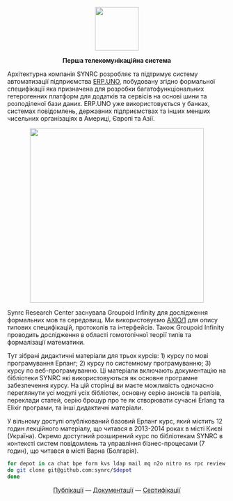 
<p align="center">
<picture>
<source media="(prefers-color-scheme: dark)" srcset="https://avatars.githubusercontent.com/u/661709?s=400&u=1df50b027401b925d0bfe5d347f362930144de6f&v=4">
<img src="https://avatars.githubusercontent.com/u/661709?s=400&u=1df50b027401b925d0bfe5d347f362930144de6f&v=1" width=100 lt="N2O.DEV">
</picture>
</p>

<p align="center"><strong> Перша телекомунікаційна система </strong></p>

<P>Архітектурна компанія SYNRC розробляє та підтримує систему автоматизації підприємства <a href="https://github.com/erpuno">ERP.UNO</a>, побудовану згідно формальної специфікації яка призначена для розробки багатофункціональних гетерогенних платформ для додатків та сервісів на основі шини та розподіленої бази даних. ERP.UNO уже використовується у банках, системах повідомлень, державних підприємствах та інших менших чисельних організаціях в Америці, Європі та Азії. </p>

<p align="center"><img src="https://n2o.dev/DEV.png?v=1" width=400/></p>

<p>Synrc Research Center заснувала Groupoid Infinity для дослідження формальних мов та середовищ.
   Ми використовуємо <a href="https://github.com/groupoid/">AXIO/1</a> для опису типових специфікацій,
   протоколів та інтерфейсів. Також Groupoid Infinity проводить дослідження в області
   гомотопічної теорії типів та формалізації математики.</p>

<p>Тут зібрані дидактичні матеріали для трьох курсів: 1) курсу по мові програмування Ерланг; 2) курсу по системному програмуванню; 3) курсу по веб-програмуванню. Ці матеріали включають документацію на бібліотеки SYNRC які використовуються як основне програмне забезпечення курсу. На цій сторінці ви маєте можливість одночасно переглянути усі модулі усіх бібліотек, основну серію анонсів та релізів, переклади статей, серію брошур про те як створювати сучасні Erlang та Elixir програми, та інші дидактичні матеріали.</p>

<p>У вільному доступі опублікований базовий Ерланг курс, який містить 12 годин лекційного матеріалу, що читався в 2013-2014 роках в місті Києві (Україна). Окремо доступний розширений курс по бібліотекам SYNRC в контексті систем повідомлень та управління бізнес-процесами (7 годин), що читався в місті Варна (Болгарія).</p>

```sh
for depot in ca chat bpe form kvs ldap mail mq n2o nitro ns rpc review sample asn1
do git clone git@github.com:synrc/$depot
done
```

<p align="center">
<a href="https://n2o.dev/ua/books/index.html">Публікації</a> —
<a href="https://n2o.dev/ua/">Документації</a> —
<a href="https://n2o.dev/ua/pro/">Сертифікації</a>
</p>
